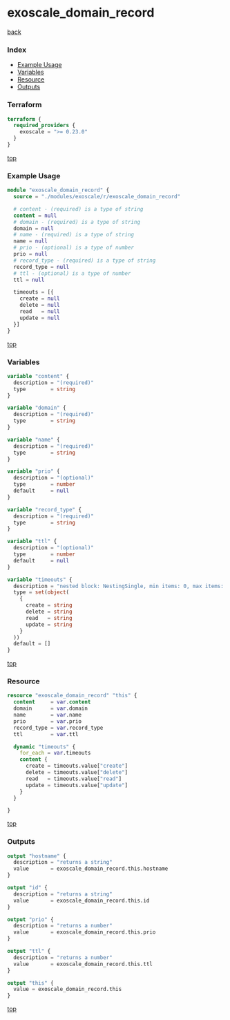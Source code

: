 # exoscale_domain_record

[back](../exoscale.md)

### Index

- [Example Usage](#example-usage)
- [Variables](#variables)
- [Resource](#resource)
- [Outputs](#outputs)

### Terraform

```terraform
terraform {
  required_providers {
    exoscale = ">= 0.23.0"
  }
}
```

[top](#index)

### Example Usage

```terraform
module "exoscale_domain_record" {
  source = "./modules/exoscale/r/exoscale_domain_record"

  # content - (required) is a type of string
  content = null
  # domain - (required) is a type of string
  domain = null
  # name - (required) is a type of string
  name = null
  # prio - (optional) is a type of number
  prio = null
  # record_type - (required) is a type of string
  record_type = null
  # ttl - (optional) is a type of number
  ttl = null

  timeouts = [{
    create = null
    delete = null
    read   = null
    update = null
  }]
}
```

[top](#index)

### Variables

```terraform
variable "content" {
  description = "(required)"
  type        = string
}

variable "domain" {
  description = "(required)"
  type        = string
}

variable "name" {
  description = "(required)"
  type        = string
}

variable "prio" {
  description = "(optional)"
  type        = number
  default     = null
}

variable "record_type" {
  description = "(required)"
  type        = string
}

variable "ttl" {
  description = "(optional)"
  type        = number
  default     = null
}

variable "timeouts" {
  description = "nested block: NestingSingle, min items: 0, max items: 0"
  type = set(object(
    {
      create = string
      delete = string
      read   = string
      update = string
    }
  ))
  default = []
}
```

[top](#index)

### Resource

```terraform
resource "exoscale_domain_record" "this" {
  content     = var.content
  domain      = var.domain
  name        = var.name
  prio        = var.prio
  record_type = var.record_type
  ttl         = var.ttl

  dynamic "timeouts" {
    for_each = var.timeouts
    content {
      create = timeouts.value["create"]
      delete = timeouts.value["delete"]
      read   = timeouts.value["read"]
      update = timeouts.value["update"]
    }
  }

}
```

[top](#index)

### Outputs

```terraform
output "hostname" {
  description = "returns a string"
  value       = exoscale_domain_record.this.hostname
}

output "id" {
  description = "returns a string"
  value       = exoscale_domain_record.this.id
}

output "prio" {
  description = "returns a number"
  value       = exoscale_domain_record.this.prio
}

output "ttl" {
  description = "returns a number"
  value       = exoscale_domain_record.this.ttl
}

output "this" {
  value = exoscale_domain_record.this
}
```

[top](#index)